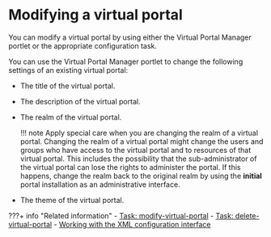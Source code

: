 # Modifying a virtual portal

You can modify a virtual portal by using either the Virtual Portal Manager portlet or the appropriate configuration task.

You can use the Virtual Portal Manager portlet to change the following settings of an existing virtual portal:

-   The title of the virtual portal.
-   The description of the virtual portal.
-   The realm of the virtual portal.

    !!! note
        Apply special care when you are changing the realm of a virtual portal. Changing the realm of a virtual portal might change the users and groups who have access to the virtual portal and to resources of that virtual portal. This includes the possibility that the sub-administrator of the virtual portal can lose the rights to administer the portal. If this happens, change the realm back to the original realm by using the **initial** portal installation as an administrative interface.

-   The theme of the virtual portal.


???+ info "Related information"
    - [Task: modify-virtual-portal](../../vp_reference/vp_command_ref/portal_cfg_adm_vp/advp_cfgtsk_modify.md)
    - [Task: delete-virtual-portal](../../vp_reference/vp_command_ref/portal_cfg_adm_vp/advp_cfgtsk_delete.md)
    - [Working with the XML configuration interface](../../../../deploy_dx/manage/portal_admin_tools/xml_config_interface/working_xml_config_interface/index.md)

